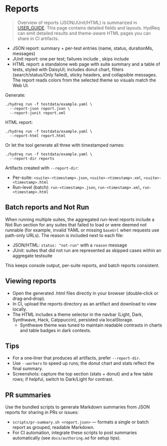 # Reports

> Overview of reports (JSON/JUnit/HTML) is summarized in [USER_GUIDE](./USER_GUIDE.md). This page contains detailed fields and layouts.
HydReq can emit detailed results and theme-aware HTML pages you can share in CI artifacts.

- JSON report: summary + per-test entries (name, status, durationMs, messages)
- JUnit report: one <testcase> per test; failures include <failure>, skips include <skipped/>
- HTML report: a standalone web page with suite summary and a table of tests, styled with DaisyUI; includes donut chart, filters (search/status/Only failed), sticky headers, and collapsible messages. The report reads colors from the selected theme so visuals match the Web UI.

Generate:
```
./hydreq run -f testdata/example.yaml \
  --report-json report.json \
  --report-junit report.xml
```

HTML report:
```
./hydreq run -f testdata/example.yaml \
  --report-html report.html
```

Or let the tool generate all three with timestamped names:
```
./hydreq run -f testdata/example.yaml \
  --report-dir reports
```

Artifacts created with `--report-dir`:
- Per-suite: `<suite>-<timestamp>.json`, `<suite>-<timestamp>.xml`, `<suite>-<timestamp>.html`
- Run-level (batch): `run-<timestamp>.json`, `run-<timestamp>.xml`, `run-<timestamp>.html`

## Batch reports and Not Run

When running multiple suites, the aggregated run-level reports include a Not Run section for any suites that failed to load or were deemed not runnable (for example, invalid YAML or missing `baseUrl` when requests use path-only URLs). The reason is included next to each file:

- JSON/HTML: `status: "not-run"` with a `reason` message
- JUnit: suites that did not run are represented as skipped cases within an aggregate testsuite

This keeps console output, per-suite reports, and batch reports consistent.

## Viewing reports

- Open the generated .html files directly in your browser (double‑click or drag‑and‑drop).
- In CI, upload the reports directory as an artifact and download to view locally.
- The HTML includes a theme selector in the navbar (Light, Dark, Synthwave, Hack, Catppuccin), persisted via localStorage.
  - Synthwave theme was tuned to maintain readable contrasts in charts and table badges in dark contexts.

## Tips

- For a one‑liner that produces all artifacts, prefer `--report-dir`.
- Use `--workers` to speed up runs; the donut chart and stats reflect the final summary.
- Screenshots: capture the top section (stats + donut) and a few table rows; if helpful, switch to Dark/Light for contrast.

## PR summaries
Use the bundled scripts to generate Markdown summaries from JSON reports for sharing in PRs or issues:
- `scripts/pr-summary.sh <report.json>` — formats a single or batch report as grouped, readable Markdown.
- For CI automation, integrate these scripts to post summaries automatically (see `docs/authoring.md` for setup tips).

